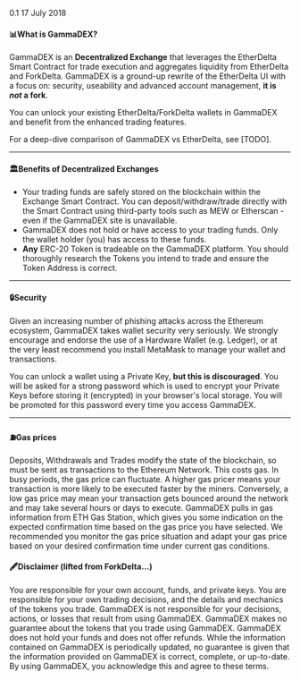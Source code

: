 0.1
17 July 2018
#### &#128202;What is GammaDEX?

GammaDEX is an **Decentralized Exchange** that leverages the EtherDelta Smart Contract for trade execution and aggregates liquidity from EtherDelta and ForkDelta. GammaDEX is a ground-up rewrite of the EtherDelta UI with a focus on: security, useability and advanced
account management, **it is _not_ a fork**.

You can unlock your existing EtherDelta/ForkDelta wallets in GammaDEX and benefit from the enhanced trading features.

For a deep-dive comparison of GammaDEX vs EtherDelta, see [TODO].
***
#### &#127963;Benefits of Decentralized Exchanges

* Your trading funds are safely stored on the blockchain within the Exchange Smart Contract. You can deposit/withdraw/trade directly with the Smart Contract using third-party tools such as MEW or Etherscan - even if the GammaDEX site is unavailable.
* GammaDEX does not hold or have access to your trading funds. Only the wallet holder (you) has access to these funds.
* **Any** ERC-20 Token is tradeable on the GammaDEX platform. You should thoroughly research the Tokens you intend to trade and ensure the Token Address is correct.
***
#### &#128274;Security

Given an increasing number of phishing attacks across the Ethereum ecosystem, GammaDEX takes wallet security very seriously. We strongly encourage and endorse the use of a Hardware Wallet (e.g. Ledger), or at the very least recommend you install MetaMask to manage your wallet and transactions.

You can unlock a wallet using a Private Key, **but this is discouraged**. You will be asked for a strong password which is used to encrypt your Private Keys before storing it (encrypted) in your browser's local storage. You will be promoted for this password every time you access GammaDEX.
***
#### &#9981;Gas prices
Deposits, Withdrawals and Trades modify the state of the blockchain, so must be sent as transactions to the Ethereum Network. This costs gas. In busy periods, the gas price can fluctuate. A higher gas pricer means your transaction is more likely to be executed faster by the miners. Conversely, a low gas price may mean your transaction gets bounced around the network and may take several hours or days to execute. GammaDEX pulls in gas information from ETH Gas Station, which gives you some indication on the expected confirmation time based on the gas price you have selected. We recommended you monitor the gas price situation and adapt your gas price based on your desired confirmation time under current gas conditions.
#### &#128395;Disclaimer (lifted from ForkDelta...)
You are responsible for your own account, funds, and private keys. You are responsible for your own trading decisions, and the details and mechanics of the tokens you trade. GammaDEX is not responsible for your decisions, actions, or losses that result from using GammaDEX. GammaDEX makes no guarantee about the tokens that you trade using GammaDEX. GammaDEX does not hold your funds and does not offer refunds. While the information contained on GammaDEX is periodically updated, no guarantee is given that the information provided on GammaDEX is correct, complete, or up-to-date. By using GammaDEX, you acknowledge this and agree to these terms.